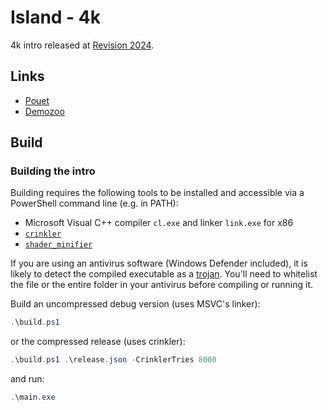 # Island - 4k

4k intro released at [Revision 2024](https://2024.revision-party.net/).

## Links

- [Pouet](https://www.pouet.net/prod.php?which=96609)
- [Demozoo](https://demozoo.org/productions/342195/)

## Build

### Building the intro

Building requires the following tools to be installed and accessible via a
PowerShell command line (e.g. in PATH):

- Microsoft Visual C++ compiler `cl.exe` and linker `link.exe` for x86
- [`crinkler`](https://github.com/runestubbe/Crinkler)
- [`shader_minifier`](https://github.com/laurentlb/Shader_Minifier)

If you are using an antivirus software (Windows Defender included),
it is likely to detect the compiled executable as
a [trojan](https://en.wikipedia.org/wiki/Trojan_horse_(computing)).
You'll need to whitelist the file or the entire folder in your antivirus before compiling or running it.

Build an uncompressed debug version (uses MSVC's linker):

```powershell
.\build.ps1
```

or the compressed release (uses crinkler):

```powershell
.\build.ps1 .\release.json -CrinklerTries 8000
```

and run:

```powershell
.\main.exe
```
